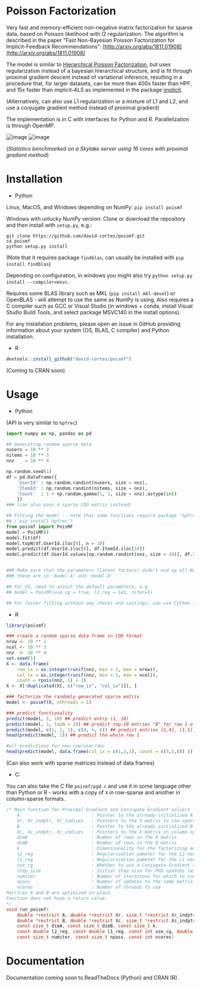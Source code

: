 # Poisson Factorization

Very fast and memory-efficient non-negative matrix factorization for sparse data, based on Poisson likelihood with l2 regularization. The algorithm is described in the paper "Fast Non-Bayesian Poisson Factorization for Implicit-Feedback Recommendations":
[http://arxiv.org/abs/1811.01908](http://arxiv.org/abs/1811.01908)

The model is similar to [Hierarchical Poisson Factorization](https://arxiv.org/abs/1311.1704), but uses regularization instead of a bayesian hierarchical structure, and is fit through proximal gradient descent instead of variational inference, resulting in a procedure that, for larger datasets, can be more than 400x faster than HPF, and 15x faster than implicit-ALS as implemented in the package [implicit](https://github.com/benfred/implicit).

(Alternatively, can also use L1 regularization or a mixture of L1 and L2, and use a conjugate gradient method instead of proximal gradient)

The implementation is in C with interfaces for Python and R. Parallelization is through OpenMP.

![image](tables/rr_table.png "retailrocket")
![image](tables/ms_table.png "millionsong")

(_Statistics benchmarked on a Skylake server using 16 cores with proximal gradient method_)

# Installation

* Python

Linux, MacOS, and Windows depending on NumPy:
```pip install poismf```


Windows with unlucky NumPy version:
Clone or download the repository and then install with `setup.py`, e.g.:

```
git clone https://github.com/david-cortes/poismf.git
cd poismf
python setup.py install
```
(Note that it requires package `findblas`, can usually be installed with `pip install findblas`)

Depending on configuration, in windows you might also try ```python setup.py install --compiler=msvc```.


Requires some BLAS library such as MKL (`pip install mkl-devel`) or OpenBLAS - will attempt to use the same as NumPy is using. Also requires a C compiler such as GCC or Visual Studio (in windows + conda, install Visual Studio Build Tools, and select package MSVC140 in the install options).

For any installation problems, please open an issue in GitHub providing information about your system (OS, BLAS, C compiler) and Python installation.

* R
```r
devtools::install_github("david-cortes/poismf")
```
(Coming to CRAN soon)

# Usage

* Python

(API is very similar to `hpfrec`)
```python
import numpy as np, pandas as pd

## Generating random sparse data
nusers = 10 ** 2
nitems = 10 ** 3
nnz    = 10 ** 4

np.random.seed(1)
df = pd.DataFrame({
	'UserId' : np.random.randint(nusers, size = nnz),
	'ItemId' : np.random.randint(nitems, size = nnz),
	'Count'  : 1 + np.random.gamma(1, 1, size = nnz).astype(int)
	})
### (can also pass a sparse COO matrix instead)

## Fitting the model -- note that some functions require package 'hpfrec'
## ('pip install hpfrec')
from poismf import PoisMF
model = PoisMF()
model.fit(df)
model.topN(df.UserId.iloc[0], n = 10)
model.predict(df.UserId.iloc[0], df.ItemId.iloc[10])
model.predict(df.UserId.values[np.random.randint(nnz, size = 10)], df.ItemId.values[np.random.randint(nnz, size = 10)])


### Make sure that the parameters (latent factors) didn't end up all-NaN or all-zeros,
### these are in 'model.A' and 'model.B'

## For CG, need to adjust the default parameters, e.g.
## model = PoisMF(use_cg = True, l2_reg = 1e3, niter=5)

## For faster fitting without any checks and castings, can use Cython function directly too
```

* R

```r
library(poismf)

### create a random sparse data frame in COO format
nrow <- 10 ** 2
ncol <- 10 ** 3
nnz  <- 10 ** 4
set.seed(1)
X <- data.frame(
    row_ix = as.integer(runif(nnz, min = 1, max = nrow)),
    col_ix = as.integer(runif(nnz, min = 1, max = ncol)),
    count = rpois(nnz, 1) + 1)
X <- X[!duplicated(X[, c("row_ix", "col_ix")]), ]

### factorize the randomly-generated sparse matrix
model <- poismf(X, nthreads = 1)

### predict functionality
predict(model, 1, 10) ## predict entry (1, 10)
predict(model, 1, topN = 10) ## predict top-10 entries "B" for row 1 of "A".
predict(model, c(1, 1, 1), c(4, 5, 6)) ## predict entries [1,4], [1,5], [1,6]
head(predict(model, 1)) ## predict the whole row 1

#all predictions for new row/user/doc
head(predict(model, data.frame(col_ix = c(1,2,3), count = c(4,5,6)) ))
```
(Can also work with sparse matrices instead of data frames)

* C:

You can also take the C file `poismf/pgd.c` and use it in some language other than Python or R - works with a copy of `X` in row-sparse and another in column-sparse formats.

```c
/* Main function for Proximal Gradient and Conjugate Gradient solvers
	A                           : Pointer to the already-initialized A matrix (user-factor)
	Xr, Xr_indptr, Xr_indices   : Pointers to the X matrix in row-sparse format
	B                           : Pointer to the already-initialized B matrix (item-factor)
	Xc, Xc_indptr, Xc_indices   : Pointers to the X matrix in column-sparse format
	dimA                        : Number of rows in the A matrix
	dimB                        : Number of rows in the B matrix
	k                           : Dimensionality for the factorizing matrices (number of columns of A and B matrices)
	l2_reg                      : Regularization pameter for the L2 norm of the A and B matrices
	l1_reg                      : Regularization pameter for the L1 norm of the A and B matrices
	use_cg                      : Whether to use a Conjugate-Gradient solver instead of Proximal-Gradient.
	step_size                   : Initial step size for PGD updates (will be decreased by 1/2 every iteration - ignored for CG)
	numiter                     : Number of iterations for which to run the procedure
	npass                       : Number of updates to the same matrix per iteration (pass >1 for CG)
	ncores                      : Number of threads to use
Matrices A and B are optimized in-place.
Function does not have a return value.
*/
void run_poismf(
	double *restrict A, double *restrict Xr, size_t *restrict Xr_indptr, size_t *restrict Xr_indices,
	double *restrict B, double *restrict Xc, size_t *restrict Xc_indptr, size_t *restrict Xc_indices,
	const size_t dimA, const size_t dimB, const size_t k,
	const double l2_reg, const double l1_reg, const int use_cg, double step_size,
	const size_t numiter, const size_t npass, const int ncores)
```

# Documentation

Documentation coming soon to ReadTheDocs (Python) and CRAN (R).

